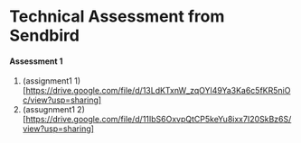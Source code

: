 # Technical Assessment from Sendbird

#### Assessment 1

1. (assignment1 1)[https://drive.google.com/file/d/13LdKTxnW_zqOYl49Ya3Ka6c5fKR5niOc/view?usp=sharing]
2. (assugnment1 2) [https://drive.google.com/file/d/11IbS6OxvpQtCP5keYu8ixx7I20SkBz6S/view?usp=sharing]

